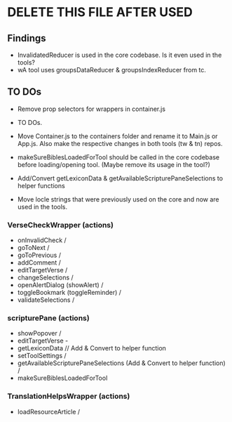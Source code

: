 # DELETE THIS FILE AFTER USED

## Findings

- InvalidatedReducer is used in the core codebase. Is it even used in the tools?
- wA tool uses groupsDataReducer & groupsIndexReducer from tc.

## TO DOs

- Remove prop selectors for wrappers in container.js
- TO DOs.
- Move Container.js to the containers folder and rename it to Main.js or App.js. Also make the respective changes in both tools (tw & tn) repos.
- makeSureBiblesLoadedForTool should be called in the core codebase before loading/opening tool. (Maybe remove its usage in the tool?)
- Add/Convert getLexiconData & getAvailableScripturePaneSelections to helper functions

- Move locle strings that were previously used on the core and now are used in the tools.

### VerseCheckWrapper (actions)

- onInvalidCheck /
- goToNext /
- goToPrevious /
- addComment /
- editTargetVerse /
- changeSelections /
- openAlertDialog (showAlert) /
- toggleBookmark (toggleReminder) /
- validateSelections /

### scripturePane (actions)

- showPopover /
- editTargetVerse -
- getLexiconData // Add & Convert to helper function
- setToolSettings /
- getAvailableScripturePaneSelections (Add & Convert to helper function) /
- makeSureBiblesLoadedForTool

### TranslationHelpsWrapper (actions)

- loadResourceArticle /
